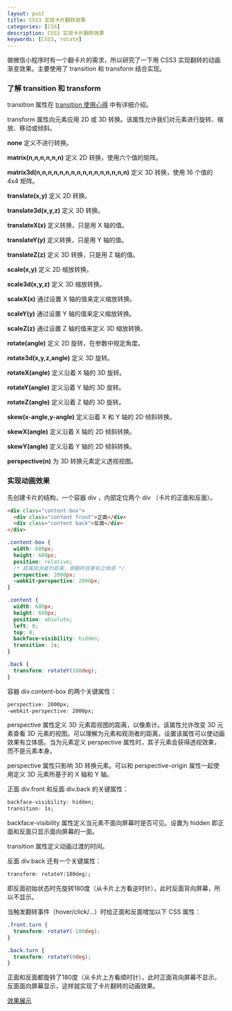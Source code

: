 ```yaml
---
layout: post
title: CSS3 实现卡片翻转效果
categories: [CSS]
description: CSS3 实现卡片翻转效果
keywords: [CSS3, rotate]
---
```


做微信小程序时有一个翻卡片的需求，所以研究了一下用 CSS3 实现翻转的动画渐变效果。主要使用了 transition 和 transform 结合实现。

### 了解 transition 和 transform

transition 属性在 [transition 使用心得](https://iamjichao.net/2018/12/08/transition/) 中有详细介绍。

transform 属性向元素应用 2D 或 3D 转换。该属性允许我们对元素进行旋转、缩放、移动或倾斜。

**none** 定义不进行转换。

**matrix(n,n,n,n,n,n)** 定义 2D 转换，使用六个值的矩阵。

**matrix3d(n,n,n,n,n,n,n,n,n,n,n,n,n,n,n,n)** 定义 3D 转换，使用 16 个值的 4x4 矩阵。

**translate(x,y)** 定义 2D 转换。

**translate3d(x,y,z)** 定义 3D 转换。

**translateX(x)** 定义转换，只是用 X 轴的值。

**translateY(y)** 定义转换，只是用 Y 轴的值。

**translateZ(z)** 定义 3D 转换，只是用 Z 轴的值。

**scale(x,y)** 定义 2D 缩放转换。

**scale3d(x,y,z)** 定义 3D 缩放转换。

**scaleX(x)** 通过设置 X 轴的值来定义缩放转换。

**scaleY(y)** 通过设置 Y 轴的值来定义缩放转换。

**scaleZ(z)** 通过设置 Z 轴的值来定义 3D 缩放转换。

**rotate(angle)** 定义 2D 旋转，在参数中规定角度。

**rotate3d(x,y,z,angle)** 定义 3D 旋转。

**rotateX(angle)** 定义沿着 X 轴的 3D 旋转。

**rotateY(angle)** 定义沿着 Y 轴的 3D 旋转。

**rotateZ(angle)** 定义沿着 Z 轴的 3D 旋转。

**skew(x-angle,y-angle)** 定义沿着 X 和 Y 轴的 2D 倾斜转换。

**skewX(angle)** 定义沿着 X 轴的 2D 倾斜转换。

**skewY(angle)** 定义沿着 Y 轴的 2D 倾斜转换。

**perspective(n)** 为 3D 转换元素定义透视视图。

### 实现动画效果

先创建卡片的结构，一个容器 div ，内部定位两个 div （卡片的正面和反面）。

```html
<div class="content-box">
  <div class="content front">正面</div>
  <div class="content back">反面</div>
</div>
```

```css
.content-box {
  width: 600px;
  height: 600px;
  position: relative;
  /* 距离观测者的距离，使翻转效果有立体感 */
  perspective: 2000px;
  -webkit-perspective: 2000px;
}

.content {
  width: 600px;
  height: 600px;
  position: absolute;
  left: 0;
  top: 0;
  backface-visibility: hidden;
  transition: 1s;
}

.back {
  transform: rotateY(180deg);
}
```

容器 div.content-box 的两个关键属性：

```css
perspective: 2000px;
-webkit-perspective: 2000px;
```

perspective 属性定义 3D 元素距视图的距离，以像素计。该属性允许改变 3D 元素查看 3D 元素的视图。可以理解为元素和观测者的距离，设置该属性可以使动画效果有立体感。当为元素定义 perspective 属性时，其子元素会获得透视效果，而不是元素本身。

perspective 属性只影响 3D 转换元素。可以和 perspective-origin 属性一起使用定义 3D 元素所基于的 X 轴和 Y 轴。

正面 div.front 和反面 div.back 的关键属性：

```css
backface-visibility: hidden;
transition: 1s;
```

backface-visibility 属性定义当元素不面向屏幕时是否可见。设置为 hidden 即正面和反面只显示面向屏幕的一面。

transition 属性定义动画过渡的时间。

反面 div.back 还有一个关键属性：

```css
transform: rotateY(180deg);
```

即反面初始状态时先旋转180度（从卡片上方看逆时针），此时反面背向屏幕，所以不显示。

当触发翻转事件（hover/click/...）时给正面和反面增加以下 CSS 属性：

```css
.front.turn {
  transform: rotateY(-180deg);
}

.back.turn {
  transform: rotateY(0deg);
}
```

正面和反面都旋转了180度（从卡片上方看顺时针），此时正面背向屏幕不显示，反面面向屏幕显示，这样就实现了卡片翻转的动画效果。

[效果展示](https://lab.iamjichao.com)
